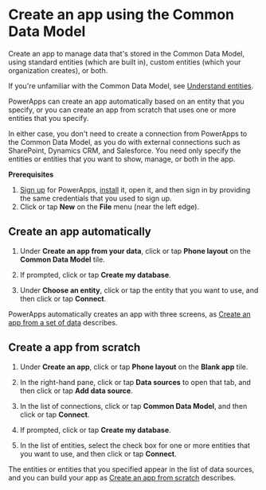 <properties
	pageTitle="Create an app using the Common Data Model | Microsoft Common Data Model"
	description="Create an app to add, update, and delete records in the Common Data Model"
	services="powerapps"
	documentationCenter="na"
	authors="karthik-1"
	manager="erikre"
	editor=""
	tags=""/>

<tags
   ms.service="powerapps"
   ms.devlang="na"
   ms.topic="article"
   ms.tgt_pltfrm="na"
   ms.workload="na"
   ms.date="07/21/2016"
   ms.author="karthikb"/>

# Create an app using the Common Data Model #
Create an app to manage data that's stored in the Common Data Model, using standard entities (which are built in), custom entities (which your organization creates), or both.

If you're unfamiliar with the Common Data Model, see [Understand entities](data-platform-intro.md).

PowerApps can create an app automatically based on an entity that you specify, or you can create an app from scratch that uses one or more entities that you specify.

In either case, you don't need to create a connection from PowerApps to the Common Data Model, as you do with external connections such as SharePoint, Dynamics CRM, and Salesforce. You need only specify the entities or entities that you want to show, manage, or both in the app.

**Prerequisites**

1. [Sign up](signup-for-powerapps.md) for PowerApps, [install](http://aka.ms/powerappsinstall) it, open it, and then sign in by providing the same credentials that you used to sign up.
1. Click or tap **New** on the **File** menu (near the left edge).

## Create an app automatically ##
1. Under **Create an app from your data**, click or tap **Phone layout** on the **Common Data Model** tile.

1. If prompted, click or tap **Create my database**.

1. Under **Choose an entity**, click or tap the entity that you want to use, and then click or tap **Connect**.

PowerApps automatically creates an app with three screens, as [Create an app from a set of data](get-started-create-from-data.md) describes.

## Create a app from scratch ##
1. Under **Create an app**, click or tap **Phone layout** on the **Blank app** tile.

1. In the right-hand pane, click or tap **Data sources** to open that tab, and then click or tap **Add data source**.

1. In the list of connections, click or tap **Common Data Model**, and then click or tap **Connect**.

1. If prompted, click or tap **Create my database**.

1. In the list of entities, select the check box for one or more entities that you want to use, and then click or tap **Connect**.

The entities or entities that you specified appear in the list of data sources, and you can build your app as [Create an app from scratch](get-started-create-from-blank.md) describes.
